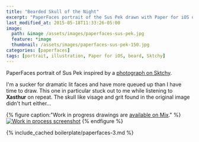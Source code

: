 ```yaml
---
title: "Bearded Skull of the Night"
excerpt: "PaperFaces portrait of the Sus Pek drawn with Paper for iOS on an iPad."
last_modified_at: 2015-05-18T11:33:26-05:00
image: 
  path: &image /assets/images/paperfaces-sus-pek.jpg 
  feature: *image
  thumbnail: /assets/images/paperfaces-sus-pek-150.jpg
categories: [paperfaces]
tags: [portrait, illustration, Paper for iOS, beard, Sktchy]
---
```


PaperFaces portrait of Sus Pek inspired by a [photograph on Sktchy](https://sktchy.com/ucx5rc).

I'm a sucker for dramatic lit faces and have more queued up than I have time to draw. This one in particular stuck out to me while listening to **Xasthur** on repeat. The skull like visage and grit found in the original image didn't hurt either... 

{% figure caption:"Work in progress drawings are [available on Mix](https://mix.fiftythree.com/11098-Michael-Rose/2963830)." %}
[![Work in process screenshot](/assets/images/paperfaces-sus-pek-process-1-900.jpg)](/assets/images/paperfaces-sus-pek-process-1-lg.jpg)
{% endfigure %}

{% include_cached boilerplate/paperfaces-3.md %}
